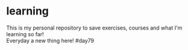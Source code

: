 # learning
This is my personal repository to save exercises, courses and what I'm learning so far!  
Everyday a new thing here! #day79
